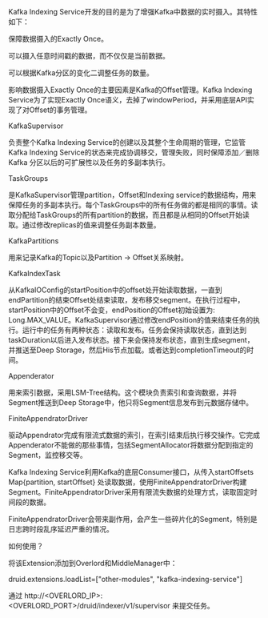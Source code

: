 Kafka Indexing Service开发的目的是为了增强Kafka中数据的实时摄入。其特性如下：

保障数据摄入的Exactly Once。

可以摄入任意时间戳的数据，而不仅仅是当前数据。

可以根据Kafka分区的变化二调整任务的数量。

影响数据摄入Exactly Once的主要因素是Kafka的Offset管理。Kafka Indexing Service为了实现Exactly Once语义，去掉了windowPeriod，并采用底层API实现了对Offset的事务管理。

KafkaSupervisor



负责整个Kafka Indexing Service的创建以及其整个生命周期的管理，它监管Kafka Indexing Service的状态来完成协调移交，管理失败，同时保障添加／删除Kafka 分区以后的可扩展性以及任务的多副本执行。



TaskGroups



是KafkaSupervisor管理partition，Offset和Indexing service的数据结构，用来保障任务的多副本执行。每个TaskGroups中的所有任务做的都是相同的事情。读取分配给TaskGroups的所有partition的数据，而且都是从相同的Offset开始读取。通过修改replicas的值来调整任务副本数量。



KafkaPartitions

用来记录Kafka的Topic以及Partition -&gt; Offset关系映射。

KafkaIndexTask



从KafkaIOConfig的startPosition中的offset处开始读取数据，一直到endPartition的结束Offset处结束读取，发布移交segment。在执行过程中，startPosition中的Offset不会变，endPosition的Offset初始设置为: Long.MAX\_VALUE。KafkaSupervisor通过修改endPosition的值来结束任务的执行。运行中的任务有两种状态：读取和发布。任务会保持读取状态，直到达到taskDuration以后进入发布状态。接下来会保持发布状态，直到生成segment，并推送至Deep Storage，然后His节点加载。或者达到completionTimeout的时间。



Appenderator



用来索引数据，采用LSM-Tree结构。这个模块负责索引和查询数据，并将Segment推送到Deep Storage中，他只将Segment信息发布到元数据存储中。



FiniteAppendratorDriver



驱动Appendrator完成有限流式数据的索引，在索引结束后执行移交操作。它完成Appenderator不能做的那些事情，包括SegmentAllocator将数据分配到指定的Segment，监控移交等。



Kafka Indexing Service利用Kafka的底层Consumer接口，从传入startOffsets Map{partition, startOffset} 处读取数据，使用FiniteAppendratorDriver构建Segment。FiniteAppendratorDriver采用有限流失数据的处理方式，读取固定时间段的数据。



FiniteAppendratorDriver会带来副作用，会产生一些碎片化的Segment，特别是日志跨时段乱序延迟严重的情况。



如何使用？



将该Extension添加到Overlord和MiddleManager中：



druid.extensions.loadList=\["other-modules", "kafka-indexing-service"\]



通过 http://&lt;OVERLORD\_IP&gt;:&lt;OVERLORD\_PORT&gt;/druid/indexer/v1/supervisor 来提交任务。



